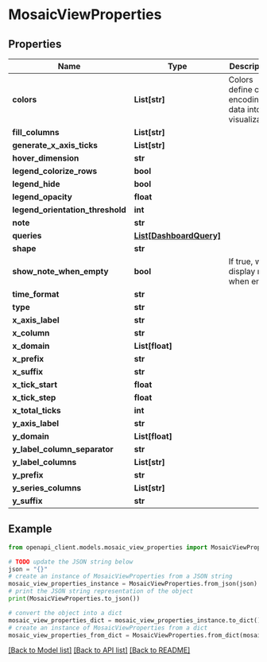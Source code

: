 # MosaicViewProperties


## Properties

Name | Type | Description | Notes
------------ | ------------- | ------------- | -------------
**colors** | **List[str]** | Colors define color encoding of data into a visualization | 
**fill_columns** | **List[str]** |  | 
**generate_x_axis_ticks** | **List[str]** |  | [optional] 
**hover_dimension** | **str** |  | [optional] 
**legend_colorize_rows** | **bool** |  | [optional] 
**legend_hide** | **bool** |  | [optional] 
**legend_opacity** | **float** |  | [optional] 
**legend_orientation_threshold** | **int** |  | [optional] 
**note** | **str** |  | 
**queries** | [**List[DashboardQuery]**](DashboardQuery.md) |  | 
**shape** | **str** |  | 
**show_note_when_empty** | **bool** | If true, will display note when empty | 
**time_format** | **str** |  | [optional] 
**type** | **str** |  | 
**x_axis_label** | **str** |  | 
**x_column** | **str** |  | 
**x_domain** | **List[float]** |  | 
**x_prefix** | **str** |  | 
**x_suffix** | **str** |  | 
**x_tick_start** | **float** |  | [optional] 
**x_tick_step** | **float** |  | [optional] 
**x_total_ticks** | **int** |  | [optional] 
**y_axis_label** | **str** |  | 
**y_domain** | **List[float]** |  | 
**y_label_column_separator** | **str** |  | [optional] 
**y_label_columns** | **List[str]** |  | [optional] 
**y_prefix** | **str** |  | 
**y_series_columns** | **List[str]** |  | 
**y_suffix** | **str** |  | 

## Example

```python
from openapi_client.models.mosaic_view_properties import MosaicViewProperties

# TODO update the JSON string below
json = "{}"
# create an instance of MosaicViewProperties from a JSON string
mosaic_view_properties_instance = MosaicViewProperties.from_json(json)
# print the JSON string representation of the object
print(MosaicViewProperties.to_json())

# convert the object into a dict
mosaic_view_properties_dict = mosaic_view_properties_instance.to_dict()
# create an instance of MosaicViewProperties from a dict
mosaic_view_properties_from_dict = MosaicViewProperties.from_dict(mosaic_view_properties_dict)
```
[[Back to Model list]](../README.md#documentation-for-models) [[Back to API list]](../README.md#documentation-for-api-endpoints) [[Back to README]](../README.md)


